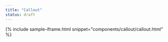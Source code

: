```yaml
---
title: "Callout"
status: draft
---
```


{% include sample-iframe.html snippet="components/callout/callout.html" %}

